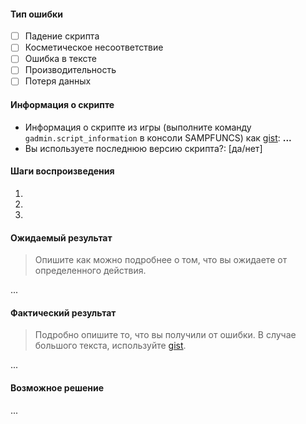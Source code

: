 #### Тип ошибки
- [ ] Падение скрипта
- [ ] Косметическое несоответствие
- [ ] Ошибка в тексте
- [ ] Производительность
- [ ] Потеря данных
#### Информация о скрипте
- Информация о скрипте из игры (выполните команду `gadmin.script_information` в консоли SAMPFUNCS) как [gist](https://gist.github.com/): **...**
- Вы используете последнюю версию скрипта?: [да/нет]
#### Шаги воспроизведения
1.
2.
3.
#### Ожидаемый результат
> Опишите как можно подробнее о том, что вы ожидаете от определенного действия.

...
#### Фактический результат
> Подробно опишите то, что вы получили от ошибки. В случае большого текста, используйте [gist](https://gist.github.com/).

...

#### Возможное решение

...